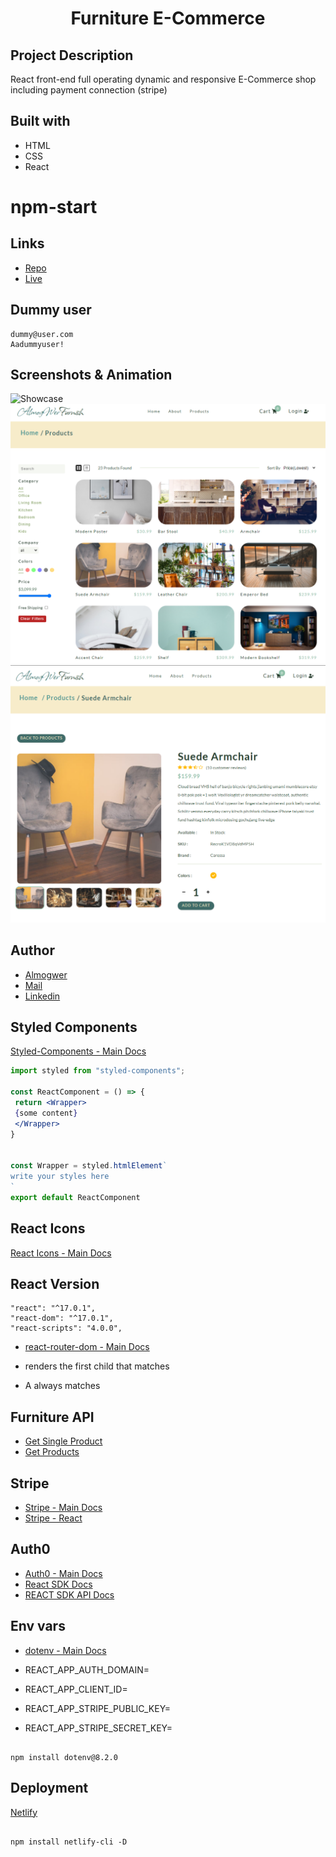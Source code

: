 <h1 align="center">Furniture E-Commerce</h1>

## Project Description

React front-end full operating dynamic and responsive E-Commerce shop including payment connection (stripe)

## Built with

- HTML
- CSS
- React

# npm-start


## Links

- [Repo](https://github.com/yonatankumsa/furniture-e-commerce "Furniture E-commerce Repo")
- [Live](https://almogwer-furniture-ecommerce.netlify.app/ "Live View")

## Dummy user

```
dummy@user.com
Aadummyuser!
```

## Screenshots & Animation

![](img/Animation.gif "Showcase")
![](img/Capture.PNG "Products Page")
![](img/Capture2.PNG "Single Product Page")

## Author

- [Almogwer](https://github.com/almogwer)
- [Mail](mailto:Almogish@gmail.com?Subject=Hi% "Hi!")
- [Linkedin](https://www.linkedin.com/in/almogwertzberger/)

## Styled Components

[Styled-Components - Main Docs](https://styled-components.com/)

```jsx
import styled from "styled-components";

const ReactComponent = () => {
 return <Wrapper>
 {some content}
 </Wrapper>
}


const Wrapper = styled.htmlElement`
write your styles here
`
export default ReactComponent
```

## React Icons

[React Icons - Main Docs](https://react-icons.github.io/react-icons/)

## React Version

```
"react": "^17.0.1",
"react-dom": "^17.0.1",
"react-scripts": "4.0.0",
```

- [react-router-dom - Main Docs](https://reactrouter.com/web/guides/quick-start)

- <Switch> renders the first child <Route> that matches
- A <Route path="*"> always matches

## Furniture API

- [Get Single Product](https://course-api.com/react-store-single-product?id=)
- [Get Products](https://course-api.com/react-store-products)

## Stripe

- [Stripe - Main Docs](https://stripe.com/docs/payments?payments=popular)
- [Stripe - React ](https://stripe.com/docs/stripe-js/react)

## Auth0

- [Auth0 - Main Docs](https://auth0.com/)
- [React SDK Docs](https://auth0.com/docs/libraries/auth0-react)
- [REACT SDK API Docs](https://auth0.github.io/auth0-react/)

## Env vars

- [dotenv - Main Docs](https://www.npmjs.com/package/dotenv)

- REACT_APP_AUTH_DOMAIN=
- REACT_APP_CLIENT_ID=
- REACT_APP_STRIPE_PUBLIC_KEY=
- REACT_APP_STRIPE_SECRET_KEY=

```

npm install dotenv@8.2.0

```

## Deployment

[Netlify](https://www.netlify.com/)

```

npm install netlify-cli -D

```

